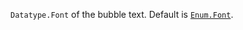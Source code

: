 `Datatype.Font` of the bubble text. Default is [`Enum.Font`](https://create.roblox.com/docs/reference/engine/enums/Font).